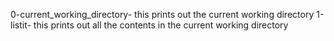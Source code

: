 0-current_working_directory- this prints out the current working directory
1-listit- this prints out all the contents in the current working directory